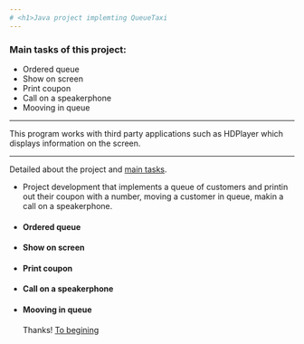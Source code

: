 ```yaml
---
# <h1>Java project implemting QueueTaxi
---
```

### <h7>Main tasks of this project: 
  
  + Ordered queue
  + Show on screen
  + Print coupon
  + Сall on a speakerphone
  + Mooving in queue
  
---

<h7> This program works with third party applications such as HDPlayer which displays information on the screen.
  
---
<h7> Detailed about the project and [main tasks](https://github.com/LehaZhigimont/Taxi/blob/main/README.md#Main-tasks-of-this-project).

+ Project development that implements a queue of customers and printin out their coupon with a number, moving a customer in queue, makin a call on a speakerphone.
+ #### Ordered queue
+ #### Show on screen
+ #### Print coupon
+ #### Сall on a speakerphone
+ #### Mooving in queue
 
  
 
  Thanks!
  [To begining](https://github.com/LehaZhigimont/Taxi/blob/main/README.md#java-project-implemting-queuetaxi)
  
